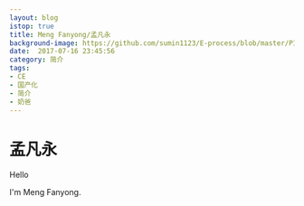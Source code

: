 ```yaml
---
layout: blog
istop: true
title: Meng Fanyong/孟凡永
background-image: https://github.com/sumin1123/E-process/blob/master/PIC/mengfanyong.jpg?raw=true
date:  2017-07-16 23:45:56
category: 简介
tags:
- CE
- 国产化
- 简介
- 奶爸
---
```


# 孟凡永

Hello

I'm Meng Fanyong.
